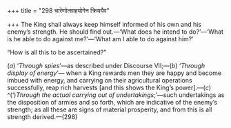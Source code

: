 +++
title = "298 चारेणोत्साहयोगेन क्रिययैव"

+++
The King shall always keep himself informed of his own and his enemy’s
strength. He should find out.—‘What does he intend to do?’—‘What is he
able to do against me?’—‘What am I able to do against him?’

“How is all this to be ascertained?”

(*a*) ‘*Through spies*’—as described under Discourse VII;—(*b*)
‘*Through display of energy*’— when a King rewards men they are happy
and become imbued with energy, and carrying on their agricultural
operations successfully, reap rich harvests \[and this shows the King’s
power\].—(*c*) ^(‘)*Through the actual carrying out of
undertakings*;’—such undertakings as the disposition of armies and so
forth, which are indicative of the enemy’s strength; as all these are
signs of material prosperity, and from this is all strength
derived.—(298)


